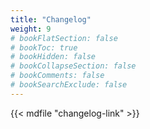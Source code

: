 ```yaml
---
title: "Changelog"
weight: 9
# bookFlatSection: false
# bookToc: true
# bookHidden: false
# bookCollapseSection: false
# bookComments: false
# bookSearchExclude: false
---
```


{{< mdfile "changelog-link" >}}
